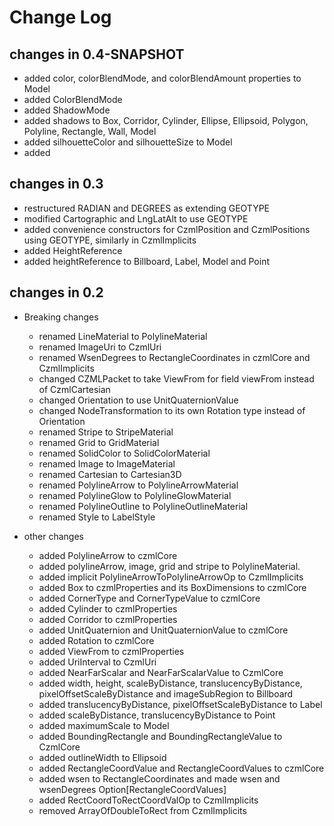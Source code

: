 Change Log
==========

## changes in 0.4-SNAPSHOT

* added color, colorBlendMode, and colorBlendAmount properties to Model
* added ColorBlendMode
* added ShadowMode
* added shadows to Box, Corridor, Cylinder, Ellipse, Ellipsoid, Polygon, Polyline, Rectangle, Wall, Model
* added silhouetteColor and silhouetteSize to Model
* added 


## changes in 0.3

   * restructured RADIAN and DEGREES as extending GEOTYPE
   * modified Cartographic and LngLatAlt to use GEOTYPE
   * added convenience constructors for CzmlPosition and CzmlPositions using GEOTYPE, similarly in CzmlImplicits
   * added HeightReference
   * added heightReference to Billboard, Label, Model and Point


## changes in 0.2

* Breaking changes
    * renamed LineMaterial to PolylineMaterial
    * renamed ImageUri to CzmlUri
    * renamed WsenDegrees to RectangleCoordinates in czmlCore and CzmlImplicits
    * changed CZMLPacket to take ViewFrom for field viewFrom instead of CzmlCartesian
    * changed Orientation to use UnitQuaternionValue
    * changed NodeTransformation to its own Rotation type instead of Orientation
    * renamed Stripe to StripeMaterial
    * renamed Grid to GridMaterial
    * renamed SolidColor to SolidColorMaterial
    * renamed Image to ImageMaterial
    * renamed Cartesian to Cartesian3D
    * renamed PolylineArrow to PolylineArrowMaterial
    * renamed PolylineGlow to PolylineGlowMaterial
    * renamed PolylineOutline to PolylineOutlineMaterial
    * renamed Style to LabelStyle


* other changes
    * added PolylineArrow to czmlCore
    * added polylineArrow, image, grid and stripe to PolylineMaterial.
    * added implicit PolylineArrowToPolylineArrowOp to CzmlImplicits
    * added Box to czmlProperties and its BoxDimensions to czmlCore
    * added CornerType and CornerTypeValue to czmlCore
    * added Cylinder to czmlProperties
    * added Corridor to czmlProperties
    * added UnitQuaternion and UnitQuaternionValue to czmlCore
    * added Rotation to czmlCore
    * added ViewFrom to czmlProperties
    * added UriInterval to CzmlUri
    * added NearFarScalar and NearFarScalarValue to CzmlCore
    * added width, height, scaleByDistance, translucencyByDistance, pixelOffsetScaleByDistance and imageSubRegion to Billboard
    * added translucencyByDistance, pixelOffsetScaleByDistance to Label
    * added scaleByDistance, translucencyByDistance to Point
    * added maximumScale to Model
    * added BoundingRectangle and BoundingRectangleValue to CzmlCore
    * added outlineWidth to Ellipsoid
    * added RectangleCoordValue and RectangleCoordValues to czmlCore
    * added wsen to RectangleCoordinates and made wsen and wsenDegrees Option[RectangleCoordValues]
    * added RectCoordToRectCoordValOp to CzmlImplicits
    * removed ArrayOfDoubleToRect from CzmlImplicits




